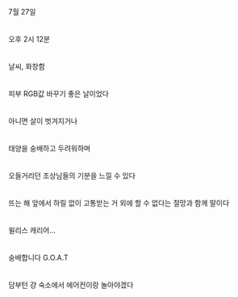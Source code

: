 <br><br><br>
7월 27일
<br><br><br>
오후 2시 12분
<br><br><br>
날씨, 화창함
<br><br><br>
피부 RGB값 바꾸기 좋은 날이었다
<br><br><br>
아니면 살이 벗겨지거나
<br><br><br>
태양을 숭배하고 두려워하며
<br><br><br>
오들거리던 조상님들의 기분을 느낄 수 있다
<br><br><br>
뜨는 해 앞에서 하릴 없이 고통받는 거 외에 할 수 없다는 절망과 함께 말이다
<br><br><br>
윌리스 캐리어...
<br><br><br>
숭배합니다 G.O.A.T
<br><br><br>
담부턴 걍 숙소에서 에어컨이랑 놀아야겠다
<br><br><br>

<script src="https://utteranc.es/client.js"
        repo="anjun206/anjun206.github.io"
        issue-term="pathname"
        label="💬 utterances"
        theme="github-light"
        crossorigin="anonymous"
        async>
</script>
